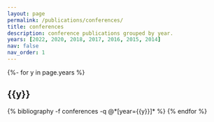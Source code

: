 ```yaml
---
layout: page
permalink: /publications/conferences/
title: conferences
description: conference publications grouped by year.
years: [2022, 2020, 2018, 2017, 2016, 2015, 2014]
nav: false
nav_order: 1
---
```

<!-- _pages/publications.md -->
<div class="publications">

{%- for y in page.years %}
  <h2 class="year">{{y}}</h2>
  {% bibliography -f conferences -q @*[year={{y}}]* %}
{% endfor %}

</div>
